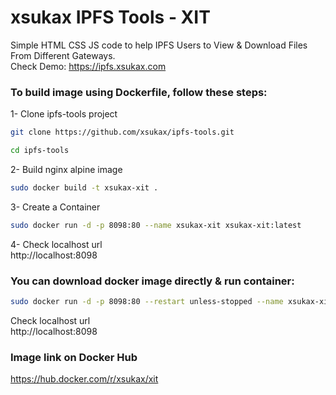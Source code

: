 # xsukax IPFS Tools - XIT
Simple HTML CSS JS code to help IPFS Users to View &amp; Download Files From Different Gateways.<br />
Check Demo: https://ipfs.xsukax.com

### To build image using Dockerfile, follow these steps:
1- Clone ipfs-tools project
```sh
git clone https://github.com/xsukax/ipfs-tools.git
```
```sh
cd ipfs-tools
```
2- Build nginx alpine image
```sh
sudo docker build -t xsukax-xit .
```
3- Create a Container
```sh
sudo docker run -d -p 8098:80 --name xsukax-xit xsukax-xit:latest
```
4- Check localhost url<br/>
http://localhost:8098
### You can download docker image directly & run container:
```sh
sudo docker run -d -p 8098:80 --restart unless-stopped --name xsukax-xit xsukax/xit:1.0
```
Check localhost url<br/>
http://localhost:8098

### Image link on Docker Hub<br/>
https://hub.docker.com/r/xsukax/xit
